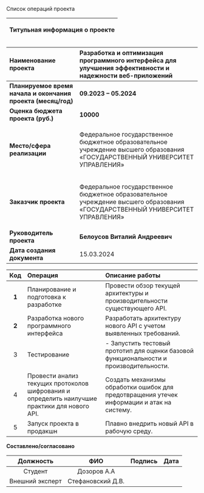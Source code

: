 Список операций проекта

|<p>**Титульная информация о проекте**</p><p></p>|
| :-: |

|**Наименование проекта**|**Разработка и оптимизация программного интерфейса для улучшения эффективности и надежности веб-приложений**|
| :- | :- |
|**Планируемое время начала и окончания проекта (месяц/год)**|**09.2023 – 05.2024**|
|**Оценка бюджета проекта (руб.)**|**10000**|
|**Место/сфера реализации**|<p>Федеральное государственное бюджетное образовательное учреждение высшего образования «ГОСУДАРСТВЕННЫЙ УНИВЕРСИТЕТ УПРАВЛЕНИЯ»</p>|
|**Заказчик проекта**|<p>Федеральное государственное бюджетное образовательное учреждение высшего образования «ГОСУДАРСТВЕННЫЙ УНИВЕРСИТЕТ УПРАВЛЕНИЯ»</p>|
|**Руководитель проекта**|**Белоусов Виталий Андреевич**|
|**Дата создания документа**|15.03.2024|


|**Код**|**Операция**|**Описание работы**|
| :-: | :- | :- |
|**1**|Планирование и подготовка к разработке|Провести обзор текущей архитектуры и производительности существующего API.|
|**2**|Разработка нового программного интерфейса|Разработать архитектуру нового API с учетом выявленных требований.|
|3|Тестирование|-	Запустить тестовый прототип для оценки базовой функциональности и производительности.|
|4|Провести анализ текущих протоколов шифрования и определить наилучшие практики для нового API.|Создать механизмы обработки ошибок для предотвращения утечек информации и атак на систему.|
|5|Запуск проекта в продакшн|Плавно внедрить новый API в рабочую среду.|


**Составлено/согласовано**


|**Должность**|**ФИО**|**Подпись**|**Дата**|
| :-: | :-: | :-: | :-: |
|Студент|Дозоров А.А|||
|Внешний эксперт|Стефановский Д.В.|||
